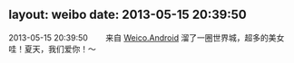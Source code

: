 layout: weibo
date: 2013-05-15 20:39:50
---
2013-05-15 20:39:50  &nbsp;&nbsp;&nbsp;&nbsp;&nbsp;&nbsp; 来自 <a href="http://app.weibo.com/t/feed/l4RWD" rel="nofollow">Weico.Android</a>
溜了一圈世界城，超多的美女哇！夏天，我们爱你！～ ​​​
